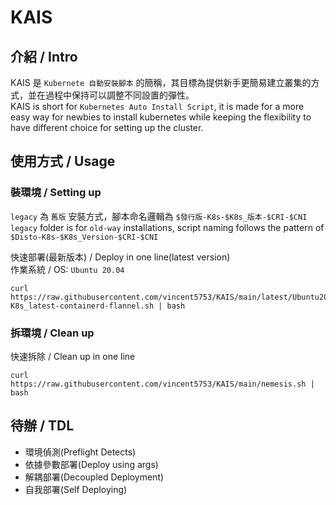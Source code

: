# KAIS
## 介紹 / Intro
KAIS 是 `Kubernete 自動安裝腳本` 的簡稱，其目標為提供新手更簡易建立叢集的方式，並在過程中保持可以調整不同設置的彈性。 </br>
KAIS is short for `Kubernetes Auto Install Script`, it is made for a more easy way for newbies to install kubernetes while keeping the flexibility to have different choice for setting up the cluster.


## 使用方式 / Usage
### 裝環境 / Setting up
`legacy` 為 `舊版` 安裝方式，腳本命名邏輯為 `$發行版-K8s-$K8s_版本-$CRI-$CNI`  </br>
`legacy` folder is for `old-way` installations, script naming follows the pattern of `$Disto-K8s-$K8s_Version-$CRI-$CNI` </br>

快速部署(最新版本) / Deploy in one line(latest version) </br>
作業系統 / OS: `Ubuntu 20.04` </br>
```
curl https://raw.githubusercontent.com/vincent5753/KAIS/main/latest/Ubuntu2004-K8s_latest-containerd-flannel.sh | bash
```

### 拆環境 / Clean up
快速拆除 / Clean up in one line
```
curl https://raw.githubusercontent.com/vincent5753/KAIS/main/nemesis.sh | bash
```

## 待辦 / TDL
+ 環境偵測(Preflight Detects)
+ 依據參數部署(Deploy using args)
+ 解耦部署(Decoupled Deployment)
+ 自我部署(Self Deploying)
